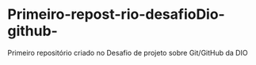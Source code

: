 # Primeiro-repost-rio-desafioDio-github-
Primeiro repositório criado no Desafio de projeto sobre Git/GitHub da DIO
